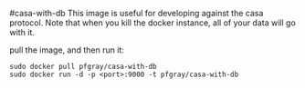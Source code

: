 #casa-with-db
This image is useful for developing against the casa protocol. Note that when you kill the docker instance, all of your data will go with it.

pull the image, and then run it:

````
sudo docker pull pfgray/casa-with-db
sudo docker run -d -p <port>:9000 -t pfgray/casa-with-db
````

